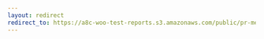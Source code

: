 ```yaml
---
layout: redirect
redirect_to: https://a8c-woo-test-reports.s3.amazonaws.com/public/pr-merge/45923/e2e/index.html
---
```

